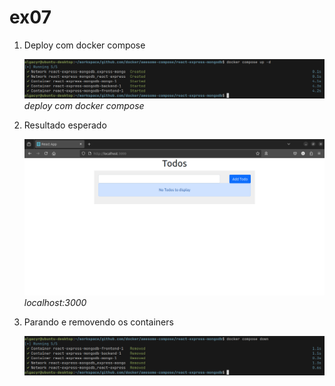 # ex07

1. Deploy com docker compose

    ![](./screenshots/compose-up.png)
    _deploy com docker compose_

2. Resultado esperado

    ![](./screenshots/localhost-3000.png)
    _localhost:3000_

3. Parando e removendo os containers

    ![](./screenshots/compose-down.png)
